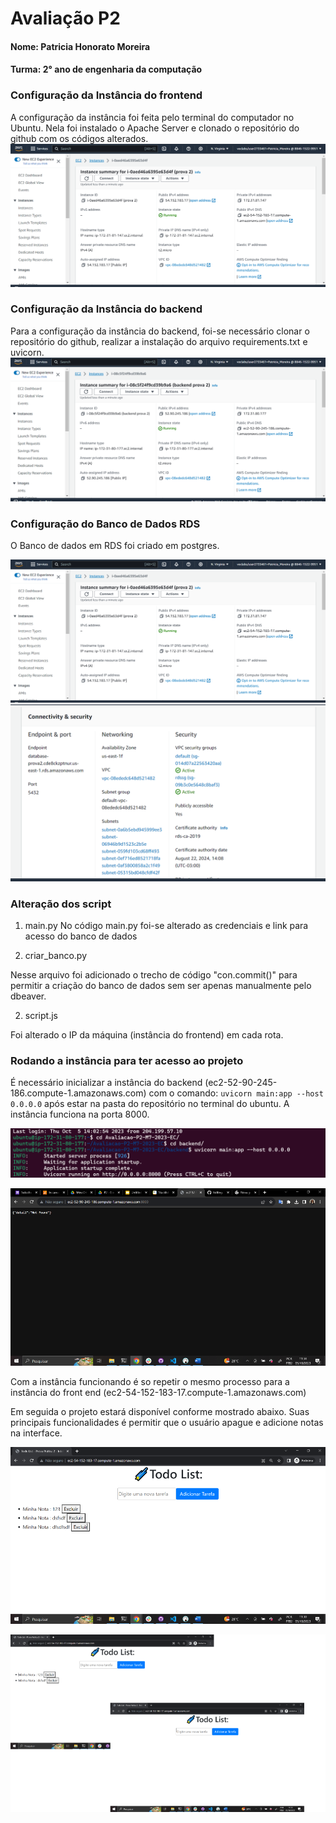 # Avaliação P2

#### Nome: Patricia Honorato Moreira
#### Turma: 2° ano de engenharia da computação

### Configuração da Instância do frontend

A configuração da instância foi feita pelo terminal do computador no Ubuntu. Nela foi instalado o Apache Server e clonado o repositório do github com os códigos alterados. 
![EC2 front](https://github.com/ipatriciahonorato/Avaliacao-P2-M7-2023-EC/blob/main/media/instancia%20front.png)

### Configuração da Instância do backend

Para a configuração da instância do backend, foi-se necessário clonar o repositório do github, realizar a instalação do arquivo requirements.txt e uvicorn. 
![EC2 backend](https://github.com/ipatriciahonorato/Avaliacao-P2-M7-2023-EC/blob/main/media/instanci%20back.png)

### Configuração do Banco de Dados RDS

O Banco de dados em RDS foi criado em postgres.

![banco 1](https://github.com/ipatriciahonorato/Avaliacao-P2-M7-2023-EC/blob/main/media/instancia%20front.png)
![banco 2](https://github.com/ipatriciahonorato/Avaliacao-P2-M7-2023-EC/blob/main/media/rds.png)


### Alteração dos script

1) main.py
No código main.py foi-se alterado as credenciais e link para acesso do banco de dados

2) criar_banco.py

Nesse arquivo foi adicionado o trecho de código "con.commit()" para permitir a criação do banco de dados sem ser apenas manualmente pelo dbeaver. 

2) script.js

Foi alterado o IP da máquina (instância do frontend) em cada rota.

### Rodando a instância para ter acesso ao projeto

É necessário inicializar a instância do backend (ec2-52-90-245-186.compute-1.amazonaws.com) com o comando: `uvicorn main:app --host 0.0.0.0` após estar na pasta do repositório no terminal do ubuntu. A instância funciona na porta 8000. 

![Uvicorn](https://github.com/ipatriciahonorato/Avaliacao-P2-M7-2023-EC/blob/main/media/uvicorn%20running.png)

![Uvicorn](https://github.com/ipatriciahonorato/Avaliacao-P2-M7-2023-EC/blob/main/media/Untitled%20presentation.png)

Com a instância funcionando é so repetir o mesmo processo para a instância do front end (ec2-54-152-183-17.compute-1.amazonaws.com) 

Em seguida o projeto estará disponível conforme mostrado abaixo. Suas principais funcionalidades é permitir que o usuário apague e adicione notas na interface. 

![interface2](https://github.com/ipatriciahonorato/Avaliacao-P2-M7-2023-EC/blob/main/media/Untitled%20presentation%20(2).png)

![interface](https://github.com/ipatriciahonorato/Avaliacao-P2-M7-2023-EC/blob/main/media/Untitled%20presentation%20(1).png)




